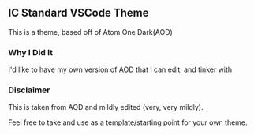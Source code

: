 ## IC Standard VSCode Theme

This is a theme, based off of Atom One Dark(AOD)

### Why I Did It

I'd like to have my own version of AOD that I can edit, and tinker with

### Disclaimer

This is taken from AOD and mildly edited (very, very mildly).

Feel free to take and use as a template/starting point for your own theme.
